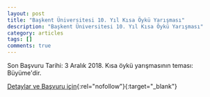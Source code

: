 ```yaml
---
layout: post
title: "Başkent Üniversitesi 10. Yıl Kısa Öykü Yarışması"
description: "Başkent Üniversitesi 10. Yıl Kısa Öykü Yarışması"
category: articles
tags: []
comments: true
---
```


Son Başvuru Tarihi: 3 Aralık 2018. 
Kısa öykü yarışmasının teması: Büyüme'dir.

[Detaylar ve Başvuru için](https://twitter.com/pskbaskent/status/1059179560661594112?utm_source=edebiyatyarismalari.com&utm_medium=affiliate){:rel="nofollow"}{:target="_blank"}